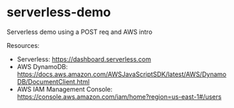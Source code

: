 # serverless-demo
Serverless demo using a POST req and AWS intro

Resources: 

* Serverless: https://dashboard.serverless.com
* AWS DynamoDB: https://docs.aws.amazon.com/AWSJavaScriptSDK/latest/AWS/DynamoDB/DocumentClient.html
* AWS IAM Management Console: https://console.aws.amazon.com/iam/home?region=us-east-1#/users
